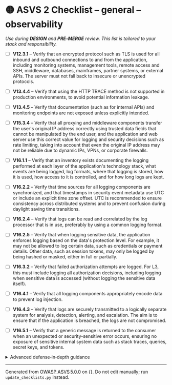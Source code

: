 # 🟡 ASVS 2 Checklist – general – observability

*Use during **DESIGN** and **PRE‑MERGE** review. This list is tailored to your stack and responsibility.*


- [ ] **V12.3.1** – Verify that an encrypted protocol such as TLS is used for all inbound and outbound connections to and from the application, including monitoring systems, management tools, remote access and SSH, middleware, databases, mainframes, partner systems, or external APIs. The server must not fall back to insecure or unencrypted protocols.

- [ ] **V13.4.4** – Verify that using the HTTP TRACE method is not supported in production environments, to avoid potential information leakage.

- [ ] **V13.4.5** – Verify that documentation (such as for internal APIs) and monitoring endpoints are not exposed unless explicitly intended.

- [ ] **V15.3.4** – Verify that all proxying and middleware components transfer the user's original IP address correctly using trusted data fields that cannot be manipulated by the end user, and the application and web server use this correct value for logging and security decisions such as rate limiting, taking into account that even the original IP address may not be reliable due to dynamic IPs, VPNs, or corporate firewalls.

- [ ] **V16.1.1** – Verify that an inventory exists documenting the logging performed at each layer of the application's technology stack, what events are being logged, log formats, where that logging is stored, how it is used, how access to it is controlled, and for how long logs are kept.

- [ ] **V16.2.2** – Verify that time sources for all logging components are synchronized, and that timestamps in security event metadata use UTC or include an explicit time zone offset. UTC is recommended to ensure consistency across distributed systems and to prevent confusion during daylight saving time transitions.

- [ ] **V16.2.4** – Verify that logs can be read and correlated by the log processor that is in use, preferably by using a common logging format.

- [ ] **V16.2.5** – Verify that when logging sensitive data, the application enforces logging based on the data's protection level. For example, it may not be allowed to log certain data, such as credentials or payment details. Other data, such as session tokens, may only be logged by being hashed or masked, either in full or partially.

- [ ] **V16.3.2** – Verify that failed authorization attempts are logged. For L3, this must include logging all authorization decisions, including logging when sensitive data is accessed (without logging the sensitive data itself).

- [ ] **V16.4.1** – Verify that all logging components appropriately encode data to prevent log injection.

- [ ] **V16.4.3** – Verify that logs are securely transmitted to a logically separate system for analysis, detection, alerting, and escalation. The aim is to ensure that if the application is breached, the logs are not compromised.

- [ ] **V16.5.1** – Verify that a generic message is returned to the consumer when an unexpected or security-sensitive error occurs, ensuring no exposure of sensitive internal system data such as stack traces, queries, secret keys, and tokens.

<details><summary>Advanced defense‑in‑depth guidance</summary>


_Add organisation‑specific recommendations, links to tooling, threat models, etc._

</details>


---

Generated from [OWASP ASVS 5.0.0](https://owasp.org/www-project-application-security-verification-standard/) on {}. Do not edit manually; run `update_checklists.py` instead.
